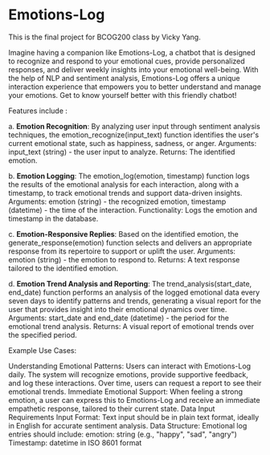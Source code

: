 # Emotions-Log
This is the final project for BCOG200 class by Vicky Yang.

Imagine having a companion like Emotions-Log, a chatbot that is designed to recognize and respond to your emotional cues, provide personalized responses, and deliver weekly insights into your emotional well-being. With the help of NLP and sentiment analysis, Emotions-Log offers a unique interaction experience that empowers you to better understand and manage your emotions. Get to know yourself better with this friendly chatbot!

Features include :

a. **Emotion Recognition**: By analyzing user input through sentiment analysis techniques, the emotion_recognize(input_text) function identifies the user's current emotional state, such as happiness, sadness, or anger.
Arguments: input_text (string) - the user input to analyze.
Returns: The identified emotion.

b. **Emotion Logging**: The emotion_log(emotion, timestamp) function logs the results of the emotional analysis for each interaction, along with a timestamp, to track emotional trends and support data-driven insights.
Arguments: emotion (string) - the recognized emotion, timestamp (datetime) - the time of the interaction.
Functionality: Logs the emotion and timestamp in the database.

c. **Emotion-Responsive Replies**: Based on the identified emotion, the generate_response(emotion) function selects and delivers an appropriate response from its repertoire to support or uplift the user.
Arguments: emotion (string) - the emotion to respond to.
Returns: A text response tailored to the identified emotion.

d. **Emotion Trend Analysis and Reporting**: The trend_analysis(start_date, end_date) function performs an analysis of the logged emotional data every seven days to identify patterns and trends, generating a visual report for the user that provides insight into their emotional dynamics over time.
Arguments: start_date and end_date (datetime) - the period for the emotional trend analysis.
Returns: A visual report of emotional trends over the specified period.

Example Use Cases:

Understanding Emotional Patterns: Users can interact with Emotions-Log daily. The system will recognize emotions, provide supportive feedback, and log these interactions. Over time, users can request a report to see their emotional trends.
Immediate Emotional Support: When feeling a strong emotion, a user can express this to Emotions-Log and receive an immediate empathetic response, tailored to their current state.
Data Input Requirements
Input Format: Text input should be in plain text format, ideally in English for accurate sentiment analysis.
Data Structure: Emotional log entries should include:
emotion: string (e.g., "happy", "sad", "angry")
Timestamp: datetime in ISO 8601 format

